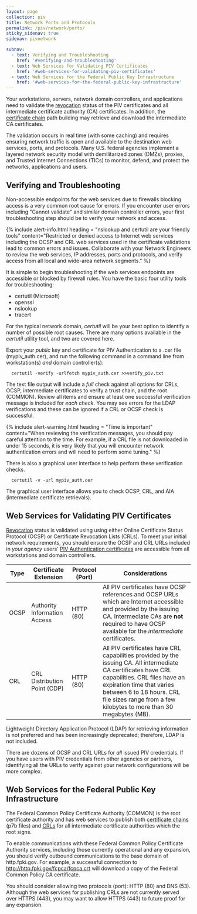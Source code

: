 ```yaml
---
layout: page
collection: piv
title: Network Ports and Protocols
permalink: /piv/network/ports/
sticky_sidenav: true
sidenav: pivnetwork

subnav:
  - text: Verifying and Troubleshooting
    href: '#verifying-and-troubleshooting'
  - text: Web Services for Validating PIV Certificates
    href: '#web-services-for-validating-piv-certificates'
  - text: Web Services for the Federal Public Key Infrastructure
    href: '#web-services-for-the-federal-public-key-infrastructure'
---
```


Your workstations, servers, network domain controllers, and applications need to validate the [revocation](../../cert-trust/#revocation) status of the PIV certificates and all intermediate certificate authority (CA) certificates.  In addition, the [certificate chain](../../cert-trust/#certificate-chains) path building may retrieve and download the intermediate CA certificates.

The validation occurs in real time (with some caching) and requires ensuring network traffic is open and available to the destination web services, ports, and protocols.  Many U.S. federal agencies implement a layered network security model with demilitarized zones (DMZs), proxies, and Trusted Internet Connections (TICs) to monitor, defend, and protect the networks, applications and users.

## Verifying and Troubleshooting
Non-accessible endpoints for the web services due to firewalls blocking access is a very common root cause for errors.  If you encounter user errors including "Cannot validate" and similar domain controller errors, your first troubleshooting step should be to verify your network and access.

{% include alert-info.html heading = "nslookup and certutil are your friendly tools" content="Restricted or denied access to Internet web services including the OCSP and CRL web services used in the certificate validations lead to common errors and issues.  Collaborate with your Network Engineers to review the web services, IP addresses, ports and protocols, and verify access from all local and wide-area network segments." %}

It is simple to begin troubleshooting if the web services endpoints are accessible or blocked by firewall rules.  You have the basic four utility tools for troubleshooting:

- certutil (Microsoft)
- openssl
- nslookup
- tracert


For the typical network domain, _certutil_ will be your best option to identify a number of possible root causes.  There are many options available in the _certutil_ utility tool, and two are covered here.

Export your _public_ key and certificate for PIV Authentication to a .cer file (mypiv_auth.cer), and run the following command in a command line from workstation(s) *and* domain controller(s):

```
  certutil -verify -urlfetch mypiv_auth.cer >>verify_piv.txt
```

The text file output will include a *full* check against all options for CRLs, OCSP, intermediate certificates to verify a trust chain, and the root (COMMON).  Review all items and ensure at least one successful verification message is included for _each check_.  You may see errors for the LDAP verifications and these can be ignored if a CRL or OCSP check is successful.

{% include alert-warning.html heading = "Time is important" content="When reviewing the verification messages, you should pay careful attention to the time.  For example, if a CRL file is not downloaded in under 15 seconds, it is very likely that you will encounter network authentication errors and will need to perform some tuning." %} 

There is also a graphical user interface to help perform these verification checks.

```
  certutil -v -url mypiv_auth.cer
```
The graphical user interface allows you to check OCSP, CRL, and AIA (intermediate certificate retrievals).

## Web Services for Validating PIV Certificates

[Revocation](../../cert-trust/#revocation) status is validated using using either Online Certificate Status Protocol (OCSP) or Certificate Revocation Lists (CRLs). To meet your initial network requirements, you should ensure the OCSP and CRL URLs included in *your agency* users' [PIV Authentication certificates](../../details/#view-your-piv-credential-certificates) are accessible from all workstations and domain controllers.

| Type | Certificate Extension | Protocol (Port) | Considerations|
| ----- | -------| -------| ------|
| OCSP | Authority Information Access | HTTP (80) | All PIV certificates have OCSP references and OCSP URLs which are Internet accessible and provided by the issuing CA. Intermediate CAs are **not** required to have OCSP available for the _intermediate_ certificates.|
| CRL  | CRL Distribution Point (CDP) | HTTP (80) | All PIV certificates have CRL capabilities provided by the issuing CA.  All intermediate CA certificates have CRL capabilities.  CRL files have an expiration time that varies between 6 to 18 hours. CRL file sizes range from a few kilobytes to more than 30 megabytes (MB).

Lightweight Directory Application Protocol (LDAP) for retrieving information is not preferred and has been increasingly deprecated; therefore, LDAP is not included.

There are dozens of OCSP and CRL URLs for *all* issued PIV credentials.  If you have users with PIV credentials from other agencies or partners, identifying all the URLs to verify against your network configurations will be more complex.

## Web Services for the Federal Public Key Infrastructure

The Federal Common Policy Certificate Authority (COMMON) is the root certificate authority and has web services to publish both [certificate chains](../../cert-trust/#certificate-chains) (p7b files) and [CRLs](../../cert-trust/#revocation) for all intermediate certificate authorities which the root signs.

To enable communications with these Federal Common Policy Certificate Authority services, including those currently operational and any expansion, you should verify outbound communications to the base domain of http.fpki.gov. For example, a successful connection to http://http.fpki.gov/fcpca/fcpca.crt will download a copy of the Federal Common Policy CA certificate.

You should consider allowing two protocols (port): HTTP (80) and DNS (53).  Although the web services for publishing CRLs are not currently served over HTTPS (443), you may want to allow HTTPS (443) to future proof for any expansion.
